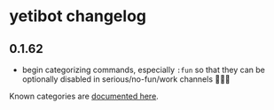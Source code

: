 # yetibot changelog

## 0.1.62

- begin categorizing commands, especially `:fun` so that they can be optionally
  disabled in serious/no-fun/work channels 👮👮👮

Known categories are [documented here](https://github.com/devth/yetibot.core/blob/master/doc/CATEGORIES.md).


